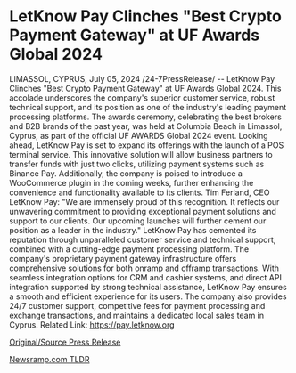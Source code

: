 # LetKnow Pay Clinches "Best Crypto Payment Gateway" at UF Awards Global 2024

LIMASSOL, CYPRUS, July 05, 2024 /24-7PressRelease/ -- LetKnow Pay Clinches "Best Crypto Payment Gateway" at UF Awards Global 2024. This accolade underscores the company's superior customer service, robust technical support, and its position as one of the industry's leading payment processing platforms. The awards ceremony, celebrating the best brokers and B2B brands of the past year, was held at Columbia Beach in Limassol, Cyprus, as part of the official UF AWARDS Global 2024 event.  Looking ahead, LetKnow Pay is set to expand its offerings with the launch of a POS terminal service. This innovative solution will allow business partners to transfer funds with just two clicks, utilizing payment systems such as Binance Pay. Additionally, the company is poised to introduce a WooCommerce plugin in the coming weeks, further enhancing the convenience and functionality available to its clients.  Tim Ferland, CEO LetKnow Pay: "We are immensely proud of this recognition. It reflects our unwavering commitment to providing exceptional payment solutions and support to our clients. Our upcoming launches will further cement our position as a leader in the industry."  LetKnow Pay has cemented its reputation through unparalleled customer service and technical support, combined with a cutting-edge payment processing platform. The company's proprietary payment gateway infrastructure offers comprehensive solutions for both onramp and offramp transactions. With seamless integration options for CRM and cashier systems, and direct API integration supported by strong technical assistance, LetKnow Pay ensures a smooth and efficient experience for its users. The company also provides 24/7 customer support, competitive fees for payment processing and exchange transactions, and maintains a dedicated local sales team in Cyprus.  Related Link: https://pay.letknow.org 

[Original/Source Press Release](https://www.24-7pressrelease.com/press-release/512289/letknow-pay-clinches-best-crypto-payment-gateway-at-uf-awards-global-2024) 

[Newsramp.com TLDR](https://newsramp.com/None) 